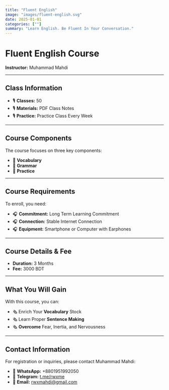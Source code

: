 ```yaml
---
title: "Fluent English"
image: "images/fluent-english.svg"
date: 2025-01-01
categories: [""]
summary: "Learn English. Be Fluent In Your Conversation."
---
```


# Fluent English Course

**Instructor:** Muhammad Mahdi

---

## Class Information

* 🎙️ **Classes:** 50
* 🎙️ **Materials:** PDF Class Notes
* 🎙️ **Practice:** Practice Class Every Week

---

## Course Components

The course focuses on three key components:

* 📌 **Vocabulary**
* 📌 **Grammar**
* 📌 **Practice**

---

## Course Requirements

To enroll, you need:

* 🎧 **Commitment:** Long Term Learning Commitment
* 🎧 **Connection:** Stable Internet Connection
* 🎧 **Equipment:** Smartphone or Computer with Earphones

---

## Course Details & Fee

* **Duration:** 3 Months
* **Fee:** 3000 BDT

---

## What You Will Gain

With this course, you can:

* 🗞️ Enrich Your **Vocabulary** Stock
* 🗞️ Learn Proper **Sentence Making**
* 🗞️ **Overcome** Fear, Inertia, and Nervousness

---

## Contact Information
For registration or inquiries, please contact Muhammad Mahdi:
* 📜 **WhatsApp:** +8801951992050
* 📜 **Telegram:** [t.me/rwxme](https://t.me/rwxme)
* 📜 **Email:** rwxmahdi@gmail.com